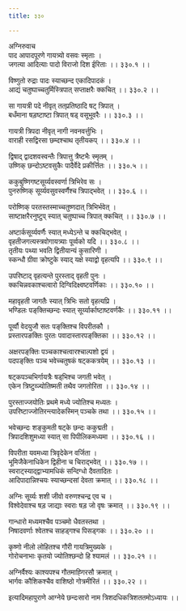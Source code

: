 ```yaml
---
title: ३३०

---
```

अग्निरुवाच  
पाद आपादपूरणे गायत्र्यो वसवः स्मृताः ।  
जगत्या आदित्याः पादो विराजो दिश ईरिताः ।। ३३०.१ ।।  
  
विष्णुतो रुद्राः पादः स्याच्छन्द एकादिपादकं ।  
आद्यं चतुष्पाच्चतुर्मिस्त्रिपात् सप्ताक्षरैः क्कचित् ।। ३३०.२ ।।  
  
सा गायत्री पदे नीवृत् तत्‌प्रतिष्ठादि षट् त्रिपात् ।  
बधँमाना षड़ष्टाष्टा त्रिपात् षड् वसूभूवरैः ।। ३३०.३ ।।  
  
गायत्री त्रिपदा नीवृत् नागी नवनवर्त्तुभिः ।  
वाराही रसद्विरसा छम्दश्चाथ तृतीयकप् ।। ३३०.४ ।।  
  
द्विषाद् द्वादशवस्वन्तैः त्रिपात्तु त्रैष्टभैः स्मृतम् ।  
उष्णिक् छन्दोऽष्टवसुकैः पादैर्वेदे प्रकीर्त्तितः ।। ३३०.५ ।।  
  
ककुबुष्णिगष्टसूर्य्यवस्वर्णा त्रिभिरेव सः ।  
पुनरुष्णिक् सूर्य्यवसुवस्वर्णैश्च त्रिपाद्भवेत् ।। ३३०.६ ।।  
  
परोष्णिक् परतस्तस्माच्चतुष्णदात् त्रिभिर्भवेत् ।  
साष्टाक्षरैरनुष्टुप् स्यात् चतुष्पाच्च त्रिपात् क्कचित् ।। ३३०.७ ।।  
  
अष्टार्कसूर्य्यवर्णैः स्यात् मध्येऽन्ते च क्कचिद्भवेत् ।  
वृहतीजगत्यस्त्रवोगायत्र्याः पूर्व्वको यदि ।। ३३०.८ ।।  
तृतीयः पथ्या भवति द्वितीयान्यं कुसारिणी ।  
स्कन्धौ ग्रीवा क्रोष्टुके स्याद् यक्षे स्याद्वो वृहत्यपि ।। ३३०.९ ।।  
  
उपरिष्टाद्‌ वृहत्यन्ते पुरस्ताद् वृहती पुनः ।  
क्कचिन्नवकाश्चत्वारो दिग्विदिक्ष्वष्टवर्णिकाः ।। ३३०.१० ।।  
  
महावृहती जागतैः स्यात् त्रिभिः सतो वृहत्यप्रि ।  
भण्डिलः पङ्‌क्तिच्छन्दः स्यात् सूर्य्यार्काष्टाष्टवर्णकैः ।। ३३०.११ ।।  
  
पूर्व्वौ वेदयुजौ सतः पङ्‌क्तिश्च विपरीतकौ ।  
प्रस्तारपङक्तिः पुरतः पवादास्तारपङ्‌क्तिका ।। ३३०.१२ ।।  
  
अक्षरपङ्‌क्तिः पञ्चकाश्चत्वारश्चाल्पशो द्वयं ।  
पदपङ्‌क्तिः पञ्च भवेच्चतुषकं षट्‌ककत्रयेम् ।। ३३०.१३ ।।  
  
षट्‌कपञ्चभिर्गायत्रैः षड्‌भिश्च जगती भवेत् ।  
एकेन त्रिष्टुव्ज्योतिष्मती तथैव जगतोरिता ।। ३३०.१४ ।।  
  
पुरस्ताज्जयोतिः प्रथमे मध्ये ज्योतिश्च मध्यतः ।  
उपरिष्टाज्जोतिरन्त्यादेकस्मिन् पञ्चके तथा ।। ३३०.१५ ।।  
  
भवेच्छन्दः शङ्कुमती षट्‌के छन्दः ककुद्मती ।  
त्रिपादशिशुमध्या स्यात् सा पिपीलिकमध्यमा ।। ३३०.१६ ।।  
  
विपरीता यवमध्या त्रिवृदेकेन वर्जिता ।  
भूमिजैकेनाधिकेन द्विहीना च चिराद्भवेत् ।। ३३०.१७ ।।  
स्वराट्‌स्याद्‌द्वाभ्यामधिकं सन्दिग्धो दैवतादितः ।  
आदिपादान्निश्चयः स्याच्छन्दसां देवता क्रमात् ।। ३३०.१८ ।।  
  
अग्निः सूर्य्यः शशी जीवो वरुणश्चन्द्र एव च ।  
विश्वेदेवाश्च षड़ जाद्याः स्वराः षड़ जो वृषः क्रमात् ।। ३३०.१९ ।।  
  
गान्धारो मध्यमश्चैव पञ्चमो धैवतस्तथा ।  
निषादवर्णाः श्वेतश्च साहड्गश्च पिसड्गकः ।। ३३०.२० ।।  
  
कृष्णो नीलो लोहितश्च गौरी गायत्रिमुख्यके ।  
गोरोचनाभाः कृतयो ज्योतिश्छन्दो हि श्यामलं ।। ३३०.२१ ।।  
  
अग्निर्वैश्यः काश्यपश्च गौतमाह्गिरसौ क्रमात् ।  
भार्गवः कौशिकश्चैव वाशिष्ठो गोत्रमीरितं ।। ३३०.२२ ।।  
  
इत्यादिमहापुराणे आग्नेये छन्दःसारो नाम त्रिशदधिकत्रिशततमोऽध्यायः ।।